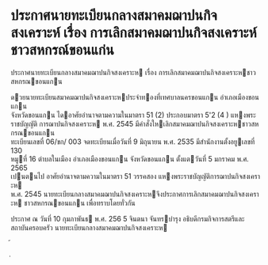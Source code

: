 
# ประกาศนายทะเบียนกลางสมาคมฌาปนกิจสงเคราะห์ เรื่อง การเลิกสมาคมฌาปนกิจสงเคราะห์ชาวสหกรณ์ขอนแก่น
      
      

      
      

ประกาศนายทะเบียนกลางสมาคมฌาปนกิจสงเคราะห 
เรื่อง   การเลิกสมาคมฌาปนกิจสงเคราะหชาวสหกรณขอนแกน 
 
 
ดวยนายทะเบียนสมาคมฌาปนกิจสงเคราะหประจําทองที่เทศบาลนครขอนแกน  อําเภอเมืองขอนแกน  
จังหวัดขอนแกน  ไดอาศัยอํานาจตามความในมาตรา  51  (2)  ประกอบมาตรา  5'2  (4 )  แหงพระราชบัญญัติ
การฌาปนกิจสงเคราะห  พ.ศ.  2545  มีคําสั่งใหเลิกสมาคมฌาปนกิจสงเคราะหชาวสหกรณขอนแกน  
ทะเบียนเลขที่  06/ขก/ 003  จดทะเบียนเมื่อวันที่  9  มิถุนายน  พ.ศ.  2535  มีสํานักงานตั้งอยูเลขที่  130  
หมูที่  16  ตําบลในเมือง  อําเภอเมืองขอนแกน  จังหวัดขอนแกน  ตั้งแตวันที่  5  มกราคม  พ.ศ.  2565  
เปนตนไป 
อาศัยอํานาจตามความในมาตรา  51  วรรคสอง  แหงพระราชบัญญัติการฌาปนกิจสงเคราะห  
พ.ศ.   2545  นายทะเบียนกลางสมาคมฌาปนกิจสงเคราะหจึงประกาศการเลิกสมาคมฌาปนกิจสงเคราะห
ชาวสหกรณขอนแกน  เพื่อทราบโดยทั่วกัน 
 
ประกาศ  ณ  วันที่  10  กุมภาพันธ  พ.ศ.   256 5 
จินตนา  จันทรบํารุง 
อธิบดีกรมกิจการสตรีและสถาบันครอบครัว 
นายทะเบียนกลางสมาคมฌาปนกิจสงเคราะห   
 
้
 
่
 
